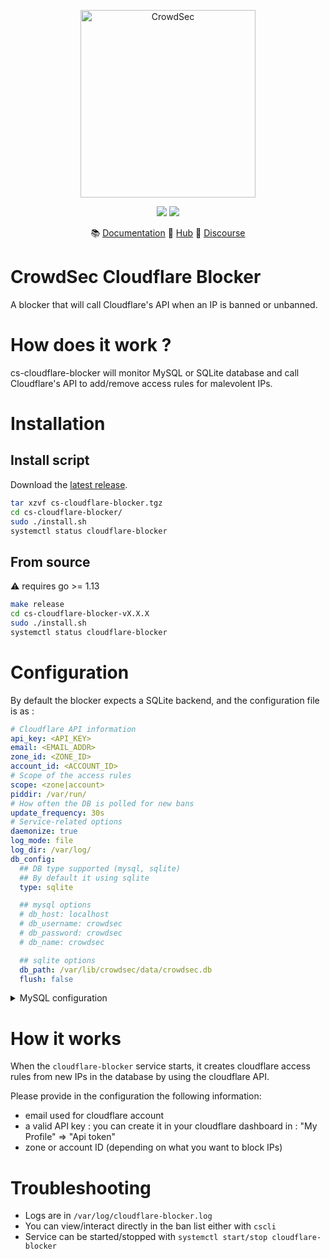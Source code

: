 <p align="center">
<img src="https://github.com/crowdsecurity/cs-cloudflare-blocker/raw/master/docs/assets/crowdsec_cloudfare.png" alt="CrowdSec" title="CrowdSec" width="280" height="300" />
</p>
<p align="center">
<img src="https://img.shields.io/badge/build-pass-green">
<img src="https://img.shields.io/badge/tests-pass-green">
</p>
<p align="center">
&#x1F4DA; <a href="https://docs.crowdsec.net/blockers/cloudflare/installation/">Documentation</a>
&#x1F4A0; <a href="https://hub.crowdsec.net">Hub</a>
&#128172; <a href="https://discourse.crowdsec.net">Discourse </a>
</p>

# CrowdSec Cloudflare Blocker

A blocker that will call Cloudflare's API when an IP is banned or unbanned.

# How does it work ?

cs-cloudflare-blocker will monitor MySQL or SQLite database and call Cloudflare's API to add/remove access rules for malevolent IPs.

# Installation

## Install script

Download the [latest release](https://github.com/crowdsecurity/cs-cloudflare-blocker/releases).

```bash
tar xzvf cs-cloudflare-blocker.tgz
cd cs-cloudflare-blocker/
sudo ./install.sh
systemctl status cloudflare-blocker
```


## From source

:warning: requires go >= 1.13

```bash
make release
cd cs-cloudflare-blocker-vX.X.X
sudo ./install.sh
systemctl status cloudflare-blocker
```

# Configuration

By default the blocker expects a SQLite backend, and the configuration file is as :

```yaml
# Cloudflare API information
api_key: <API_KEY>
email: <EMAIL_ADDR>
zone_id: <ZONE_ID>
account_id: <ACCOUNT_ID>
# Scope of the access rules
scope: <zone|account>
piddir: /var/run/
# How often the DB is polled for new bans
update_frequency: 30s
# Service-related options
daemonize: true
log_mode: file
log_dir: /var/log/
db_config:
  ## DB type supported (mysql, sqlite)
  ## By default it using sqlite
  type: sqlite

  ## mysql options
  # db_host: localhost
  # db_username: crowdsec
  # db_password: crowdsec
  # db_name: crowdsec

  ## sqlite options
  db_path: /var/lib/crowdsec/data/crowdsec.db
  flush: false

```

<details>
  <summary>MySQL configuration</summary>

```yaml
# Cloudflare API information
api_key: <API_KEY>                             # your cloudflare api key
email: <EMAIL_ADDR>                            # your cloudflare email address
scope: <account|zone>                          # the cloudflare access rule scope : account or zone
zone_id: <ZONE_ID>                             # your cloudflare zone ID if if the selected scope is "zone"
account_id: <ACCOUNT_ID>                       # your cloudflare account ID if the selected scope is "account
# Scope of the access rules
scope: <zone|account>
piddir: /var/run/
# How often the DB is polled for new bans
update_frequency: 30s
# Service-related options
daemonize: true
log_mode: file
log_dir: /var/log/
db_config:
  ## DB type supported (mysql, sqlite)
  ## By default it using sqlite
  type: mysql

  ## mysql options
  db_host: localhost
  db_username: crowdsec
  db_password: crowdsec
  db_name: crowdsec

  ## sqlite options
  #db_path: /var/lib/crowdsec/data/crowdsec.db
  flush: false

```
</details>

# How it works

When the `cloudflare-blocker` service starts, it creates cloudflare access rules from new IPs in the database by using the cloudflare API.

Please provide in the configuration the following information:
 - email used for cloudflare account
 - a valid API key : you can create it in your cloudflare dashboard in : "My Profile" => "Api token"
 - zone or account ID (depending on what you want to block IPs)


# Troubleshooting

 - Logs are in `/var/log/cloudflare-blocker.log`
 - You can view/interact directly in the ban list either with `cscli`
 - Service can be started/stopped with `systemctl start/stop cloudflare-blocker`

